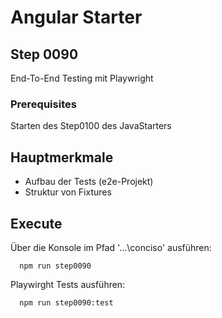 # Angular Starter #

## Step 0090
End-To-End Testing mit Playwright

### Prerequisites
Starten des Step0100 des JavaStarters

## Hauptmerkmale
 - Aufbau der Tests (e2e-Projekt)
 - Struktur von Fixtures

## Execute
Über die Konsole im Pfad '...\conciso' ausführen:
```shell
  npm run step0090
```

Playwirght Tests ausführen:
```shell
  npm run step0090:test
```